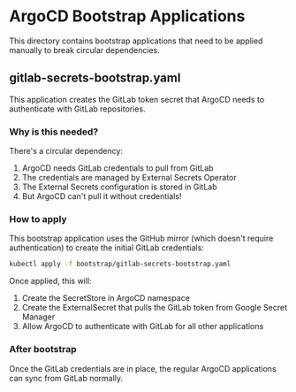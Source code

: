 # ArgoCD Bootstrap Applications

This directory contains bootstrap applications that need to be applied manually to break circular dependencies.

## gitlab-secrets-bootstrap.yaml

This application creates the GitLab token secret that ArgoCD needs to authenticate with GitLab repositories.

### Why is this needed?

There's a circular dependency:
1. ArgoCD needs GitLab credentials to pull from GitLab
2. The credentials are managed by External Secrets Operator
3. The External Secrets configuration is stored in GitLab
4. But ArgoCD can't pull it without credentials!

### How to apply

This bootstrap application uses the GitHub mirror (which doesn't require authentication) to create the initial GitLab credentials:

```bash
kubectl apply -f bootstrap/gitlab-secrets-bootstrap.yaml
```

Once applied, this will:
1. Create the SecretStore in ArgoCD namespace
2. Create the ExternalSecret that pulls the GitLab token from Google Secret Manager
3. Allow ArgoCD to authenticate with GitLab for all other applications

### After bootstrap

Once the GitLab credentials are in place, the regular ArgoCD applications can sync from GitLab normally.

